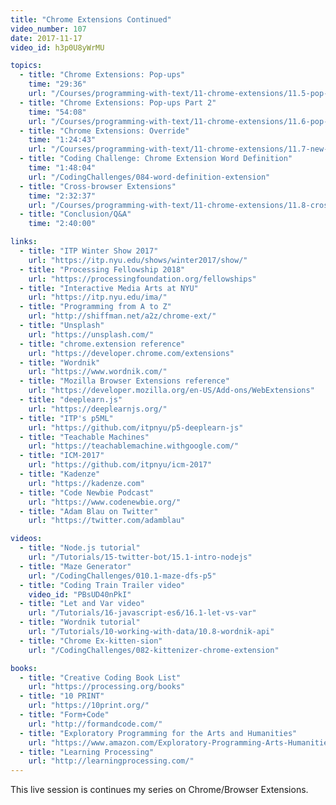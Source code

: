 ```yaml
---
title: "Chrome Extensions Continued"
video_number: 107
date: 2017-11-17
video_id: h3p0U8yWrMU

topics:
  - title: "Chrome Extensions: Pop-ups"
    time: "29:36"
    url: "/Courses/programming-with-text/11-chrome-extensions/11.5-pop-ups"
  - title: "Chrome Extensions: Pop-ups Part 2"
    time: "54:08"
    url: "/Courses/programming-with-text/11-chrome-extensions/11.6-pop-ups-messaging"
  - title: "Chrome Extensions: Override"
    time: "1:24:43"
    url: "/Courses/programming-with-text/11-chrome-extensions/11.7-new-tab-override"
  - title: "Coding Challenge: Chrome Extension Word Definition"
    time: "1:48:04"
    url: "/CodingChallenges/084-word-definition-extension"
  - title: "Cross-browser Extensions"
    time: "2:32:37"
    url: "/Courses/programming-with-text/11-chrome-extensions/11.8-cross-browser-extensions"
  - title: "Conclusion/Q&A"
    time: "2:40:00"

links:
  - title: "ITP Winter Show 2017"
    url: "https://itp.nyu.edu/shows/winter2017/show/"
  - title: "Processing Fellowship 2018"
    url: "https://processingfoundation.org/fellowships"
  - title: "Interactive Media Arts at NYU"
    url: "https://itp.nyu.edu/ima/"
  - title: "Programming from A to Z"
    url: "http://shiffman.net/a2z/chrome-ext/"
  - title: "Unsplash"
    url: "https://unsplash.com/"
  - title: "chrome.extension reference"
    url: "https://developer.chrome.com/extensions"
  - title: "Wordnik"
    url: "https://www.wordnik.com/"
  - title: "Mozilla Browser Extensions reference"
    url: "https://developer.mozilla.org/en-US/Add-ons/WebExtensions"
  - title: "deeplearn.js"
    url: "https://deeplearnjs.org/"
  - title: "ITP's p5ML"
    url: "https://github.com/itpnyu/p5-deeplearn-js"
  - title: "Teachable Machines"
    url: "https://teachablemachine.withgoogle.com/"
  - title: "ICM-2017"
    url: "https://github.com/itpnyu/icm-2017"
  - title: "Kadenze"
    url: "https://kadenze.com"
  - title: "Code Newbie Podcast"
    url: "https://www.codenewbie.org/"
  - title: "Adam Blau on Twitter"
    url: "https://twitter.com/adamblau"

videos:
  - title: "Node.js tutorial"
    url: "/Tutorials/15-twitter-bot/15.1-intro-nodejs"
  - title: "Maze Generator"
    url: "/CodingChallenges/010.1-maze-dfs-p5"
  - title: "Coding Train Trailer video"
    video_id: "PBsUD40nPkI"
  - title: "Let and Var video"
    url: "/Tutorials/16-javascript-es6/16.1-let-vs-var"
  - title: "Wordnik tutorial"
    url: "/Tutorials/10-working-with-data/10.8-wordnik-api"
  - title: "Chrome Ex-kitten-sion"
    url: "/CodingChallenges/082-kittenizer-chrome-extension"

books:
  - title: "Creative Coding Book List"
    url: "https://processing.org/books"
  - title: "10 PRINT"
    url: "https://10print.org/"
  - title: "Form+Code"
    url: "http://formandcode.com/"
  - title: "Exploratory Programming for the Arts and Humanities"
    url: "https://www.amazon.com/Exploratory-Programming-Arts-Humanities-Press/dp/0262034204/"
  - title: "Learning Processing"
    url: "http://learningprocessing.com/"
---
```


This live session is continues my series on Chrome/Browser Extensions.
